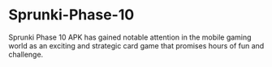 # Sprunki-Phase-10
Sprunki Phase 10 APK has gained notable attention in the mobile gaming world as an exciting and strategic card game that promises hours of fun and challenge.
